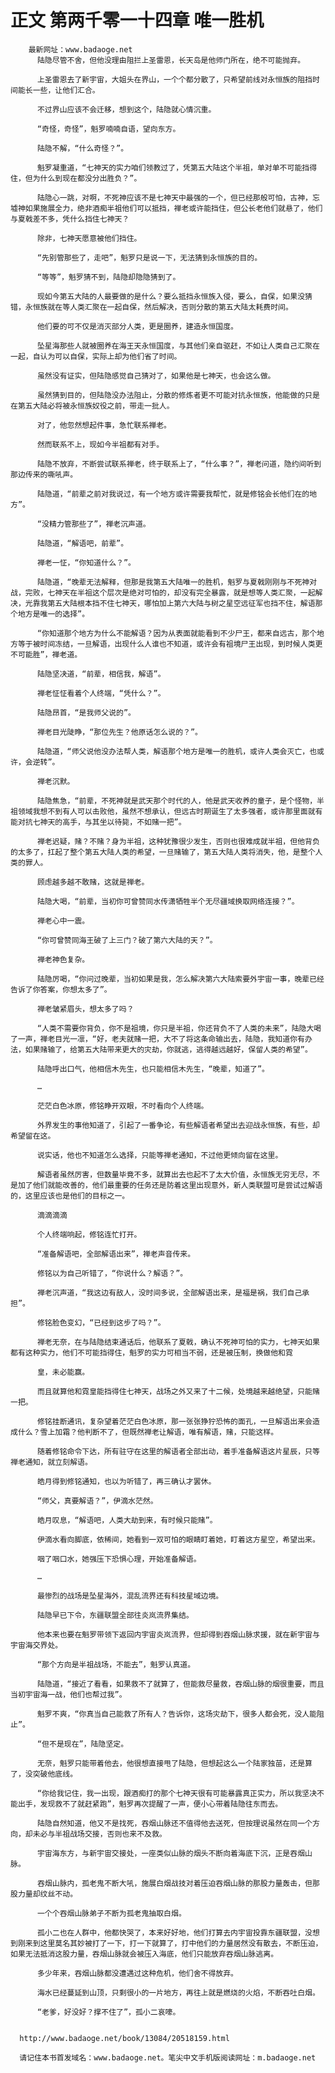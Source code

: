 # 正文 第两千零一十四章 唯一胜机
        最新网址：www.badaoge.net
          陆隐尽管不舍，但他没理由阻拦上圣雷恩，长天岛是他师门所在，绝不可能抛弃。
      
          上圣雷恩去了新宇宙，大姐头在界山，一个个都分散了，只希望前线对永恒族的阻挡时间能长一些，让他们汇合。
      
          不过界山应该不会迁移，想到这个，陆隐就心情沉重。
      
          “奇怪，奇怪”，魁罗喃喃自语，望向东方。
      
          陆隐不解，“什么奇怪？”。
      
          魁罗凝重道，“七神天的实力咱们领教过了，凭第五大陆这个半祖，单对单不可能挡得住，但为什么到现在都没分出胜负？”。
      
          陆隐心一跳，对啊，不死神应该不是七神天中最强的一个，但已经那般可怕，古神，忘墟神如果施展全力，绝非酒痴半祖他们可以抵挡，禅老或许能挡住，但公长老他们就悬了，他们与夏戟差不多，凭什么挡住七神天？
      
          除非，七神天愿意被他们挡住。
      
          “先别管那些了，走吧”，魁罗只是说一下，无法猜到永恒族的目的。
      
          “等等”，魁罗猜不到，陆隐却隐隐猜到了。
      
          现如今第五大陆的人最要做的是什么？要么抵挡永恒族入侵，要么，自保，如果没猜错，永恒族就在等人类汇聚在一起自保，然后解决，否则分散的第五大陆太耗费时间。
      
          他们要的可不仅是消灭部分人类，更是圈养，建造永恒国度。
      
          坠星海那些人就被圈养在海王天永恒国度，与其他们亲自驱赶，不如让人类自己汇聚在一起，自认为可以自保，实际上却为他们省了时间。
      
          虽然没有证实，但陆隐感觉自己猜对了，如果他是七神天，也会这么做。
      
          虽然猜到目的，但陆隐没办法阻止，分散的修炼者更不可能对抗永恒族，他能做的只是在第五大陆必将被永恒族奴役之前，带走一批人。
      
          对了，他忽然想起件事，急忙联系禅老。
      
          然而联系不上，现如今半祖都有对手。
      
          陆隐不放弃，不断尝试联系禅老，终于联系上了，“什么事？”，禅老问道，隐约间听到那边传来的嘶吼声。
      
          陆隐道，“前辈之前对我说过，有一个地方或许需要我帮忙，就是修铭会长他们在的地方”。
      
          “没精力管那些了”，禅老沉声道。
      
          陆隐道，“解语吧，前辈”。
      
          禅老一怔，“你知道什么？”。
      
          陆隐道，“晚辈无法解释，但那是我第五大陆唯一的胜机，魁罗与夏戟刚刚与不死神对战，完败，七神天在半祖这个层次是绝对可怕的，却没有完全暴露，就是想等人类汇聚，一起解决，光靠我第五大陆根本挡不住七神天，哪怕加上第六大陆与树之星空远征军也挡不住，解语那个地方是唯一的选择”。
      
          “你知道那个地方为什么不能解语？因为从表面就能看到不少尸王，都来自远古，那个地方等于被时间冻结，一旦解语，出现什么人谁也不知道，或许会有祖境尸王出现，到时候人类更不可能胜”，禅老道。
      
          陆隐坚决道，“前辈，相信我，解语”。
      
          禅老怔怔看着个人终端，“凭什么？”。
      
          陆隐昂首，“是我师父说的”。
      
          禅老目光陡睁，“那位先生？他原话怎么说的？”。
      
          陆隐道，“师父说他没办法帮人类，解语那个地方是唯一的胜机，或许人类会灭亡，也或许，会逆转”。
      
          禅老沉默。
      
          陆隐焦急，“前辈，不死神就是武天那个时代的人，他是武天收养的童子，是个怪物，半祖领域我想不到有人可以击败他，虽然不想承认，但远古时期诞生了太多强者，或许那里面就有能对抗七神天的高手，与其坐以待毙，不如赌一把”。
      
          禅老迟疑，赌？不赌？身为半祖，这种犹豫很少发生，否则也很难成就半祖，但他背负的太多了，扛起了整个第五大陆人类的希望，一旦赌输了，第五大陆人类将消失，他，是整个人类的罪人。
      
          顾虑越多越不敢赌，这就是禅老。
      
          陆隐大喝，“前辈，当初你可曾赞同水传潇牺牲半个无尽疆域换取网络连接？”。
      
          禅老心中一震。
      
          “你可曾赞同海王破了上三门？破了第六大陆的天？”。
      
          禅老神色复杂。
      
          陆隐厉喝，“你问过晚辈，当初如果是我，怎么解决第六大陆索要外宇宙一事，晚辈已经告诉了你答案，你想太多了”。
      
          禅老皱紧眉头，想太多了吗？
      
          “人类不需要你背负，你不是祖境，你只是半祖，你还背负不了人类的未来”，陆隐大喝了一声，禅老目光一凛，“好，老夫就赌一把，大不了将这条命输出去，陆隐，我知道你有办法，如果赌输了，给第五大陆带来更大的灾劫，你就逃，逃得越远越好，保留人类的希望”。
      
          陆隐呼出口气，他相信木先生，也只能相信木先生，“晚辈，知道了”。
      
          …
      
          茫茫白色冰原，修铭睁开双眼，不时看向个人终端。
      
          外界发生的事他知道了，引起了一番争论，有些解语者希望出去迎战永恒族，有些，却希望留在这。
      
          说实话，他也不知道怎么选择，只能等禅老通知，不过他更倾向留在这里。
      
          解语者虽然厉害，但数量毕竟不多，就算出去也起不了太大价值，永恒族无穷无尽，不是加了他们就能改善的，他们最重要的任务还是防着这里出现意外，新人类联盟可是尝试过解语的，这里应该也是他们的目标之一。
      
          滴滴滴滴
      
          个人终端响起，修铭连忙打开。
      
          “准备解语吧，全部解语出来”，禅老声音传来。
      
          修铭以为自己听错了，“你说什么？解语？”。
      
          禅老沉声道，“我这边有敌人，没时间多说，全部解语出来，是福是祸，我们自己承担”。
      
          修铭脸色变幻，“已经到这步了吗？”。
      
          禅老无奈，在与陆隐结束通话后，他联系了夏戟，确认不死神可怕的实力，七神天如果都有这种实力，他们不可能挡得住，魁罗的实力可相当不弱，还是被压制，换做他和霓
      
          皇，未必能赢。
      
          而且就算他和霓皇能挡得住七神天，战场之外又来了十二候，处境越来越绝望，只能赌一把。
      
          修铭挂断通讯，复杂望着茫茫白色冰原，那一张张狰狞恐怖的面孔，一旦解语出来会造成什么？雪上加霜？他判断不了，但既然禅老让解语，唯有解语，赌，只能这样。
      
          随着修铭命令下达，所有驻守在这里的解语者全部出动，着手准备解语这片星辰，只等禅老通知，就立刻解语。
      
          皓月得到修铭通知，也以为听错了，再三确认才罢休。
      
          “师父，真要解语？”，伊滴水茫然。
      
          皓月叹息，“解语吧，人类大劫到来，有时候只能赌”。
      
          伊滴水看向脚底，依稀间，她看到一双可怕的眼睛盯着她，盯着这方星空，希望出来。
      
          咽了咽口水，她强压下恐惧心理，开始准备解语。
      
          …
      
          最惨烈的战场是坠星海外，混乱流界还有科技星域边境。
      
          陆隐早已下令，东疆联盟全部往炎岚流界集结。
      
          他本来也要在魁罗带领下返回内宇宙炎岚流界，但却得到吞烟山脉求援，就在新宇宙与宇宙海交界处。
      
          “那个方向是半祖战场，不能去”，魁罗认真道。
      
          陆隐道，“接近了看看，如果救不了就算了，但能救尽量救，吞烟山脉的烟很重要，而且当初宇宙海一战，他们也帮过我”。
      
          魁罗不爽，“你真当自己能救了所有人？告诉你，这场灾劫下，很多人都会死，没人能阻止”。
      
          “但不是现在”，陆隐坚定。
      
          无奈，魁罗只能带着他去，他很想直接甩了陆隐，但想起这么一个陆家独苗，还是算了，没突破他底线。
      
          “你给我记住，我一出现，跟酒痴打的那个七神天很有可能暴露真正实力，所以我坚决不能出手，发现救不了就赶紧跑”，魁罗再次提醒了一声，便小心带着陆隐往东而去。
      
          陆隐自然知道，他又不是找死，吞烟山脉还不值得他去送死，但按理说虽然在同一个方向，却未必与半祖战场交接，否则也来不及救。
      
          宇宙海东方，与新宇宙交接处，一座类似山脉的烟头不断向着海底下沉，正是吞烟山脉。
      
          吞烟山脉内，孤老鬼不断大吼，施展白烟战技对着压迫吞烟山脉的那股力量轰击，但那股力量却纹丝不动。
      
          一个个吞烟山脉弟子不断为孤老鬼抽取白烟。
      
          孤小二也在人群中，他都快哭了，本来好好地，他们打算去内宇宙投靠东疆联盟，没想到刚来到这里莫名其妙被打了一下，打一下就算了，打中他们的力量居然没有散去，不断压迫，如果无法抵消这股力量，吞烟山脉就会被压入海底，他们只能放弃吞烟山脉逃离。
      
          多少年来，吞烟山脉都没遭遇过这种危机，他们舍不得放弃。
      
          海水已经蔓延到山顶，只剩很小的一片地方，再往上就是燃烧的火焰，不断吞吐白烟。
      
          “老爹，好没好？撑不住了”，孤小二哀嚎。
      
      
      http://www.badaoge.net/book/13084/20518159.html
      
      请记住本书首发域名：www.badaoge.net。笔尖中文手机版阅读网址：m.badaoge.net